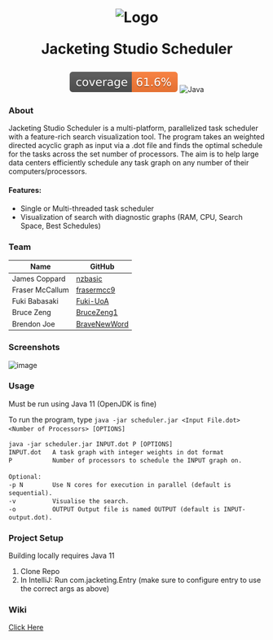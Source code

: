 <h1 align="center">

![Logo](https://media.discordapp.net/attachments/826599483126579282/872727060798394398/jacketing-logo4x.png)

Jacketing Studio Scheduler

</h1>

<div align="center" class="row">

![Coverage](/.github/badges/jacoco.svg?raw=true)
![Java](https://img.shields.io/badge/Java-1.8-green)

</div>

<h3>About</h3>

Jacketing Studio Scheduler is a multi-platform, parallelized task scheduler with a feature-rich search visualization tool. The program takes an weighted directed acyclic graph as input via a .dot file and finds the optimal schedule for the tasks across the set number of processors. The aim is to help large data centers efficiently schedule any task graph on any number of their computers/processors.


<h4>Features:</h4>

- Single or Multi-threaded task scheduler
- Visualization of search with diagnostic graphs (RAM, CPU, Search Space, Best Schedules)

<h3>Team</h3>

| Name            | GitHub                                            |
| --------------- | ------------------------------------------------- |
| James Coppard   | [nzbasic](https://github.com/nzbasic)             |
| Fraser McCallum | [frasermcc9](https://github.com/frasermcc9)       |
| Fuki Babasaki   | [Fuki-UoA](https://github.com/Fuki-UoA)           |
| Bruce Zeng      | [BruceZeng1](https://github.com/BruceZeng1)       |
| Brendon Joe     | [BraveNewWord](https://github.com/BraveNewWord)   |

<h3>Screenshots</h3>

![image](https://user-images.githubusercontent.com/54062686/130344784-80f0228f-0160-43ab-ba3a-5dc9250ab622.png)

<h3>Usage</h3>

Must be run using Java 11 (OpenJDK is fine)

To run the program, type `java -jar scheduler.jar <Input File.dot> <Number of Processors> [OPTIONS]`

```
java -jar scheduler.jar INPUT.dot P [OPTIONS]
INPUT.dot   A task graph with integer weights in dot format
P           Number of processors to schedule the INPUT graph on.

Optional: 
-p N        Use N cores for execution in parallel (default is sequential). 
-v          Visualise the search. 
-o          OUTPUT Output file is named OUTPUT (default is INPUT-output.dot).
```

<h3>Project Setup</h3>

Building locally requires Java 11

1. Clone Repo
2. In IntelliJ: Run com.jacketing.Entry (make sure to configure entry to use the correct args as above)

<h3>Wiki</h3>

[Click Here](https://github.com/SoftEng306-2021/project-1-project-1-team-17/wiki)







